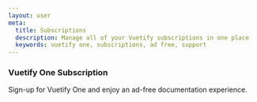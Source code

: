 ```yaml
---
layout: user
meta:
  title: Subscriptions
  description: Manage all of your Vuetify subscriptions in one place
  keywords: vuetify one, subscriptions, ad free, support
---
```


<script setup>
  import OneSubscription from '@/components/user/account/OneSubscription.vue'
</script>

### Vuetify One Subscription

Sign-up for Vuetify One and enjoy an ad-free documentation experience.

<OneSubscription />

